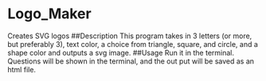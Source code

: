 # Logo_Maker
Creates SVG logos
##Description
This program takes in 3 letters (or more, but preferably 3), text color, a choice from triangle, square, and circle, and a shape color and outputs a svg image.
##Usage
Run it in the terminal.  Questions will be shown in the terminal, and the out put will be saved as an html file.

